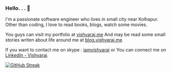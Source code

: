 ### Hello. . .  👋

I'm a passionate software engineer who lives in small city near Kolhapur. 
Other than coding, I love to read books, blogs, watch some movies.

You guys can visit my portfolio at [vishvaraj.me](http://vishvaraj.me) And may be read some small stories writen about life around me at [blog.vishvaraj.me](http://blog.vishvaraj.me "Vishvaraj's Blog")

If you want to contact me on skype : [iamvishvaraj](live:iamvishvaraj) or You can connect me on [LinkedIn - Vishvaraj](https://www.linkedin.com/in/vishvaraj/).

[![GitHub Streak](https://streak-stats.demolab.com?user=imvishvaraj&theme=transparent)](https://git.io/streak-stats)

<!--
**imvishvaraj/imvishvaraj** is a ✨ _special_ ✨ repository because its `README.md` (this file) appears on your GitHub profile.

Here are some ideas to get you started:

- 🔭 I’m currently working on ...
- 🌱 I’m currently learning ...
- 👯 I’m looking to collaborate on ...
- 🤔 I’m looking for help with ...
- 💬 Ask me about ...
- 📫 How to reach me: ...
- 😄 Pronouns: ...
- ⚡ Fun fact: ...
-->
